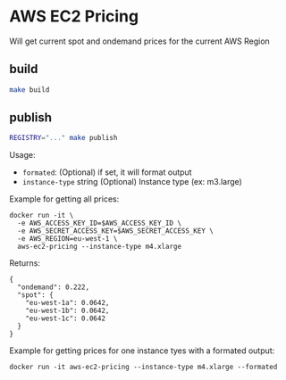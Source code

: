 # AWS EC2 Pricing

Will get current spot and ondemand prices for the current AWS Region

## build
```bash
make build
```

## publish
```bash
REGISTRY="..." make publish
```

Usage: 
* `formated`: (Optional) if set, it will format output
* `instance-type` string (Optional) Instance type (ex: m3.large)


Example for getting all prices:

```
docker run -it \
  -e AWS_ACCESS_KEY_ID=$AWS_ACCESS_KEY_ID \
  -e AWS_SECRET_ACCESS_KEY=$AWS_SECRET_ACCESS_KEY \
  -e AWS_REGION=eu-west-1 \
  aws-ec2-pricing --instance-type m4.xlarge
```

Returns: 

```
{
  "ondemand": 0.222,
  "spot": {
    "eu-west-1a": 0.0642,
    "eu-west-1b": 0.0642,
    "eu-west-1c": 0.0642
  }
}
```


Example for getting prices for one instance tyes with a formated output:
```
docker run -it aws-ec2-pricing --instance-type m4.xlarge --formated
```
